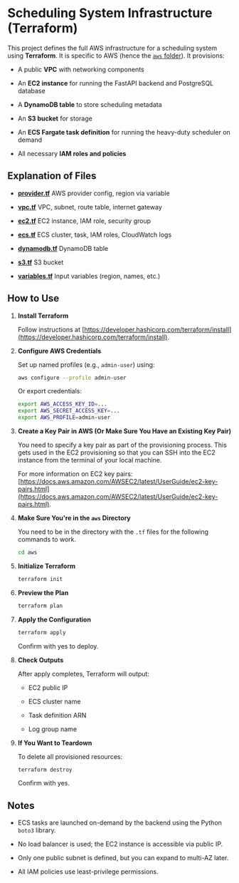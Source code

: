 # Scheduling System Infrastructure (Terraform)

This project defines the full AWS infrastructure for a scheduling system using **Terraform**. It is specific to AWS (hence the [`aws` folder](aws/)). It provisions:

- A public **VPC** with networking components

- An **EC2 instance** for running the FastAPI backend and PostgreSQL database

- A **DynamoDB table** to store scheduling metadata

- An **S3 bucket** for storage

- An **ECS Fargate task definition** for running the heavy-duty scheduler on demand

- All necessary **IAM roles and policies**

## Explanation of Files

- **[provider.tf](aws/provider.tf)** AWS provider config, region via variable

- **[vpc.tf](aws/vpc.tf)** VPC, subnet, route table, internet gateway

- **[ec2.tf](aws/ec2.tf)** EC2 instance, IAM role, security group

- **[ecs.tf](aws/ecs.tf)** ECS cluster, task, IAM roles, CloudWatch logs

- **[dynamodb.tf](aws/dynamodb.tf)** DynamoDB table

- **[s3.tf](aws/s3.tf)** S3 bucket

- **[variables.tf](aws/variables.tf)** Input variables (region, names, etc.)

## How to Use

1. **Install Terraform**

   Follow instructions at [https://developer.hashicorp.com/terraform/install](https://developer.hashicorp.com/terraform/install).

2. **Configure AWS Credentials**

   Set up named profiles (e.g., `admin-user`) using:

   ```bash
   aws configure --profile admin-user
   ```

   Or export credentials:

   ```bash
   export AWS_ACCESS_KEY_ID=...
   export AWS_SECRET_ACCESS_KEY=...
   export AWS_PROFILE=admin-user
   ```

3. **Create a Key Pair in AWS (Or Make Sure You Have an Existing Key Pair)**

   You need to specify a key pair as part of the provisioning process. This gets used in the EC2 provisioning so that you can SSH into the EC2 instance from the terminal of your local machine.

   For more information on EC2 key pairs: [https://docs.aws.amazon.com/AWSEC2/latest/UserGuide/ec2-key-pairs.html](https://docs.aws.amazon.com/AWSEC2/latest/UserGuide/ec2-key-pairs.html).

4. **Make Sure You're in the `aws` Directory**

   You need to be in the directory with the `.tf` files for the following commands to work.

   ```bash
   cd aws
   ```

5. **Initialize Terraform**

   ```bash
   terraform init
   ```

6. **Preview the Plan**

   ```bash
   terraform plan
   ```

7. **Apply the Configuration**

   ```bash
   terraform apply
   ```

   Confirm with yes to deploy.

8. **Check Outputs**

   After apply completes, Terraform will output:

   - EC2 public IP

   - ECS cluster name

   - Task definition ARN

   - Log group name

9. **If You Want to Teardown**

   To delete all provisioned resources:

   ```bash
   terraform destroy
   ```

   Confirm with yes.

## Notes

- ECS tasks are launched on-demand by the backend using the Python `boto3` library.

- No load balancer is used; the EC2 instance is accessible via public IP.

- Only one public subnet is defined, but you can expand to multi-AZ later.

- All IAM policies use least-privilege permissions.
